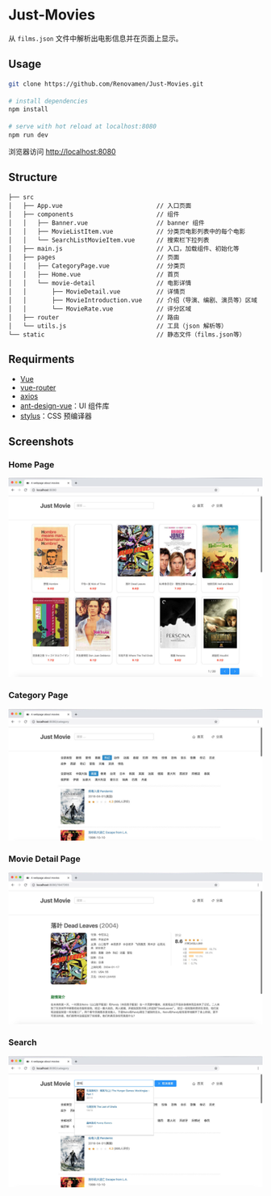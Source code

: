# Just-Movies

从 `films.json` 文件中解析出电影信息并在页面上显示。

## Usage

```bash
git clone https://github.com/Renovamen/Just-Movies.git

# install dependencies
npm install

# serve with hot reload at localhost:8080
npm run dev
```

浏览器访问 [http://localhost:8080](http://localhost:8080/)



## Structure

```‘
├── src
│   ├── App.vue                          // 入口页面
│   ├── components                       // 组件
│   │   ├── Banner.vue                   // banner 组件
│   │   ├── MovieListItem.vue            // 分类页电影列表中的每个电影
│   │   └── SearchListMovieItem.vue      // 搜索栏下拉列表
│   ├── main.js                          // 入口，加载组件、初始化等
│   ├── pages                            // 页面
│   │   ├── CategoryPage.vue             // 分类页
│   │   ├── Home.vue                     // 首页
│   │   └── movie-detail                 // 电影详情
│   │       ├── MovieDetail.vue          // 详情页
│   │       ├── MovieIntroduction.vue    // 介绍（导演、编剧、演员等）区域
│   │       └── MovieRate.vue            // 评分区域
│   ├── router                           // 路由
│   └── utils.js                         // 工具（json 解析等）
└── static                               // 静态文件（films.json等）
```



## Requirments

- [Vue](https://github.com/vuejs/vue)
- [vue-router](https://github.com/vuejs/vue-router)
- [axios](https://github.com/axios/axios)
- [ant-design-vue](https://github.com/vueComponent/ant-design-vue)：UI 组件库
- [stylus](https://github.com/stylus/stylus)：CSS 预编译器



## Screenshots

### Home Page

![screenshot](screenshot/home.jpg)



### Category Page

![screenshot](screenshot/tag.jpg)



### Movie Detail Page

![screenshot](screenshot/detail.jpg)

### Search

![screenshot](screenshot/search.jpg)


